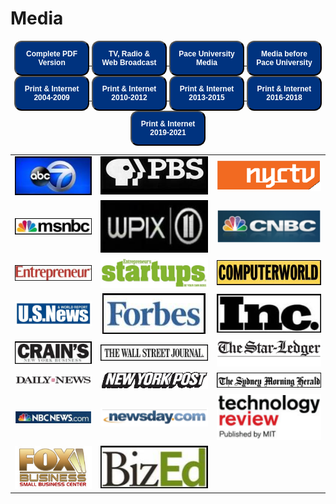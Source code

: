 # Media
<!--
  [![Complete PDF Version](images/completepdfversion.png)](files/BruceBachenheimerMediaQuotes.pdf)
  [![TV, Radio & Web Broadcast](images/tvradio.png)](media_tvradioweb.html)
  [![Pace University Media](images/paceuniversitymedia.png)](media_paceuniversitymedia.html)
  [![Media before Pace University](images/mediabeforepaceuniversity.png)](media_beforepaceuniversity.html)
  [![Print & Internet 2004-2009](images/printinternet2004-2009.png)](media_printandinternet2004-2009.html)
  [![Print & Internet 2010-2012](images/printinternet2010-2012.png)](media_printandinternet2010-2012.html)
  [![Print & Internet 2013-2015](images/printinternet2013-2015.png)](media_printandinternet2013-2015.html)
  [![Print & Internet 2016-2018](images/printinternet2016-2018.png)](media_printandinternet2016-2018.html)
  [![Print & Internet 2019-2021](images/printinternet2019-2021.png)](media_printandinternet2019-2021.html)
-->

<div style="text-align:center;">
  <a href='files/BruceBachenheimerMediaQuotes.pdf'>
    <button style="background-color:#00337F;border-radius:12px;color:white;font-size:12px;padding:12px;text-align:center;width: 10em;cursor: pointer;">
      <strong style="color:white;">Complete PDF Version</strong>
    </button>
  </a>
  <a href='media_tvradioweb.html'>
    <button style="background-color:#00337F;border-radius:12px;color:white;font-size:12px;padding:12px;text-align:center;width: 10em;cursor: pointer;">
      <strong style="color:white;">TV, Radio & Web Broadcast</strong>
    </button>
  </a>
  <a href='media_paceuniversitymedia.html'>
    <button style="background-color:#00337F;border-radius:12px;color:white;font-size:12px;padding:12px;text-align:center;width: 10em;cursor: pointer;">
      <strong style="color:white;">Pace University Media</strong>
    </button>
  </a>
  <a href='media_beforepaceuniversity.html'>
    <button style="background-color:#00337F;border-radius:12px;color:white;font-size:12px;padding:12px;text-align:center;width: 10em;cursor: pointer;">
      <strong style="color:white;">Media before Pace University</strong>
    </button>
  </a>
  <a href='media_printandinternet2004-2009.html'>
    <button style="background-color:#00337F;border-radius:12px;color:white;font-size:12px;padding:12px;text-align:center;width: 10em;cursor: pointer;">
      <strong style="color:white;">Print & Internet 2004-2009</strong>
    </button>
  </a>
  <a href='media_printandinternet2010-2012.html'>
    <button style="background-color:#00337F;border-radius:12px;color:white;font-size:12px;padding:12px;text-align:center;width: 10em;cursor: pointer;">
      <strong style="color:white;">Print & Internet 2010-2012</strong>
    </button>
  </a>
  <a href='media_printandinternet2013-2015.html'>
    <button style="background-color:#00337F;border-radius:12px;color:white;font-size:12px;padding:12px;text-align:center;width: 10em;cursor: pointer;">
      <strong style="color:white;">Print & Internet 2013-2015</strong>
    </button>
  </a>
  <a href='media_printandinternet2016-2018.html'>
    <button style="background-color:#00337F;border-radius:12px;color:white;font-size:12px;padding:12px;text-align:center;width: 10em;cursor: pointer;">
      <strong style="color:white;">Print & Internet 2016-2018</strong>
    </button>
  </a>
  <a href='media_printandinternet2019-2021.html'>
    <button style="background-color:#00337F;border-radius:12px;color:white;font-size:12px;padding:12px;text-align:center;width: 10em;cursor: pointer;">
      <strong style="color:white;">Print & Internet 2019-2021</strong>
    </button>
  </a>
</div>


| | | |
|:-------------------------:|:-------------------------:|:-------------------------:|
| [![ABC News](images/abc.jpg)](http://bit.ly/HA_48) | [![PBS](images/pbs.jpg)](http://bit.ly/SciTech_Now)  | [![NYCTV](images/nyctv.png)](http://www.lawline.com/) |
| [![MSNBC](images/msnbc.jpg)](https://www.openforum.com/videos/business-answers-software-development-back-up-services/)  | [![WPIX](images/wpix.jpg)](http://bit.ly/WWR_BB)  | [![CNBC](images/cnbc.png)](http://www.cnbc.com/id/101313179/page/6) |
|[![Entrepreneur](images/entrepreneur.jpg)](http://www.entrepreneur.com/article/228625)  |  [![Startups](images/startups.png)](http://mobileservices.texterity.com/entrepreneursstartups/summer2012/?lm=1338884732000&pg=28#pg28) | [![ComputerWorld](images/computerworld.jpg)](http://www.computerworld.com/s/article/9242833/Obamacare_could_help_fuel_a_tech_start_up_boom)|
| [![U.S News](images/usnews.png)](http://money.usnews.com/money/blogs/outside-voices-careers/2013/09/03/3-smart-ways-to-earn-business-credentials-without-an-mba) |  [![Forbes](images/forbes.jpg)](http://www.forbes.com/pictures/lml45eeimg/bruce-bachenheimer-man-of-mystery/) | [![Inc](images/inc.jpg)](http://www.inc.com/magazine/201402/elaine-pofeldt/starting-a-company-without-a-partner.html) |
| [![Crains](images/crains.jpg)](http://www.crainsnewyork.com/article/20110927/SMALLBIZ/110929906) | [![The Wall Street Journal](images/thewallstreetjournal.jpg)](http://online.wsj.com/news/articles/SB10001424127887323623304579054622258666900) | [![The Star Ledger](images/thestarledger.png)](http://www.nj.com/business/index.ssf/2011/01/mentors_offer_unique_career_su.html) |
| [![Daily News](images/dailynews.png)](http://pressroom.blogs.pace.edu/2012/02/07/new-york-daily-news-your-money-bouncing-back-laid-off-nyers-get-fresh-start-wth-home-businesses/) | [![New York Post](images/newyorkpost.png)](http://nypost.com/2010/08/16/app-stars/)  | [![The Sydney Morning Herald](images/thesydneymorningherald.jpg)](http://www.smh.com.au/it-pro/its-the-technology-stupid-20120824-24rc8.html)|
|  [![NBC News](images/nbcnews.png)](http://www.nbcnews.com/id/47995175/ns/business-small_business/t/steps-successful-business-launch/#.UlGcIYbkvh4)  | [![Newsday](images/newsday.png)](http://www.newsday.com/news/money-fix-crowdfunding-for-investors-1.6496386) | [![Technology review](images/technologyreview.png)](http://www.technologyreview.com/business/39826/) |
| [![FOX Business](images/foxbusiness.png)](http://smallbusiness.foxbusiness.com/biz-on-main/2010/12/08/win-over-investors-in-3-minutes-or-less/) |  [![BizEd](images/bized.jpg)](http://www.bizedmagazine.com/features/articles/idea-central.asp)| |
